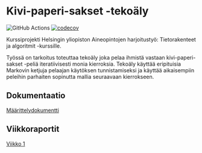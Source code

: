 # Kivi-paperi-sakset -tekoäly

![GitHub Actions](https://github.com/hhautajarvi/kps-tekoaly/workflows/CI/badge.svg)
[![codecov](https://codecov.io/gh/hhautajarvi/kps-tekoaly/branch/main/graph/badge.svg?token=IAIN4IONLA)](https://codecov.io/gh/hhautajarvi/kps-tekoaly)

Kurssiprojekti Helsingin yliopiston Aineopintojen harjoitustyö: Tietorakenteet ja algoritmit -kurssille.

Työssä on tarkoitus toteuttaa tekoäly joka pelaa ihmistä vastaan kivi-paperi-sakset -peliä iteratiivisesti monia kierroksia. Tekoäly käyttää eripituisia Markovin ketjuja pelaajan käytöksen tunnistamiseksi ja käyttää aikaisempiin peleihin parhaiten sopinutta mallia seuraavaan kierrokseen.

## Dokumentaatio

[Määrittelydokumentti](https://github.com/hhautajarvi/kps-tekoaly/blob/master/Dokumentaatio/maarittelydokumentti.md)

## Viikkoraportit

[Viikko 1](https://github.com/hhautajarvi/kps-tekoaly/blob/master/Dokumentaatio/Viikkoraportti1.md)
